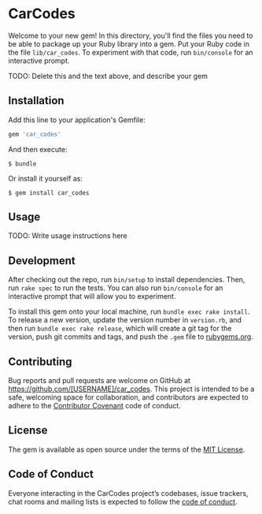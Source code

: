 # CarCodes

Welcome to your new gem! In this directory, you'll find the files you need to be able to package up your Ruby library into a gem. Put your Ruby code in the file `lib/car_codes`. To experiment with that code, run `bin/console` for an interactive prompt.

TODO: Delete this and the text above, and describe your gem

## Installation

Add this line to your application's Gemfile:

```ruby
gem 'car_codes'
```

And then execute:

    $ bundle

Or install it yourself as:

    $ gem install car_codes

## Usage

TODO: Write usage instructions here

## Development

After checking out the repo, run `bin/setup` to install dependencies. Then, run `rake spec` to run the tests. You can also run `bin/console` for an interactive prompt that will allow you to experiment.

To install this gem onto your local machine, run `bundle exec rake install`. To release a new version, update the version number in `version.rb`, and then run `bundle exec rake release`, which will create a git tag for the version, push git commits and tags, and push the `.gem` file to [rubygems.org](https://rubygems.org).

## Contributing

Bug reports and pull requests are welcome on GitHub at https://github.com/[USERNAME]/car_codes. This project is intended to be a safe, welcoming space for collaboration, and contributors are expected to adhere to the [Contributor Covenant](http://contributor-covenant.org) code of conduct.

## License

The gem is available as open source under the terms of the [MIT License](https://opensource.org/licenses/MIT).

## Code of Conduct

Everyone interacting in the CarCodes project’s codebases, issue trackers, chat rooms and mailing lists is expected to follow the [code of conduct](https://github.com/[USERNAME]/car_codes/blob/master/CODE_OF_CONDUCT.md).
